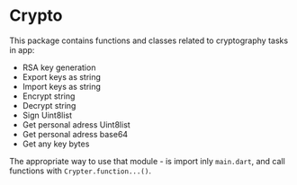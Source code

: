# Crypto

This package contains functions and classes related to cryptography tasks in app:

- RSA key generation
- Export keys as string
- Import keys as string
- Encrypt string
- Decrypt string
- Sign Uint8list
- Get personal adress Uint8list
- Get personal adress base64
- Get any key bytes

The appropriate way to use that module - is import inly `main.dart`, and call functions with `Crypter.function...()`.
